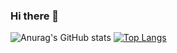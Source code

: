 ### Hi there 👋

![Anurag's GitHub stats](https://github-readme-stats.vercel.app/api?username=ricksonoliveira&hide=contribs&theme=cobalt&show_icons=true,prs)
[![Top Langs](https://github-readme-stats.vercel.app/api/top-langs/?username=ricksonoliveira&theme=cobalt&show_icons=true)](https://github.com/anuraghazra/github-readme-stats)

<!--
**ricksonoliveira/ricksonoliveira** is a ✨ _special_ ✨ repository because its `README.md` (this file) appears on your GitHub profile.

Here are some ideas to get you started:

- 🔭 I’m currently working on ...
- 🌱 I’m currently learning ...
- 👯 I’m looking to collaborate on ...
- 🤔 I’m looking for help with ...
- 💬 Ask me about ...
- 📫 How to reach me: ...
- 😄 Pronouns: ...
- ⚡ Fun fact: ...
-->
